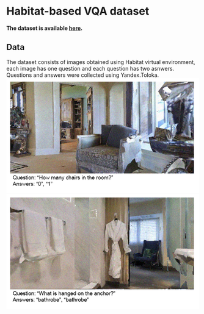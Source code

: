 # Habitat-based VQA dataset
**The dataset is available [here](https://yadi.sk/d/RKgONonUxJI5sg).**
## Data
The dataset consists of images obtained using Habitat virtual environment, each image has one question and each question has two asnwers. Questions and answers were collected using Yandex.Toloka.
![](images/ex1.png)
![](images/ex2.png)